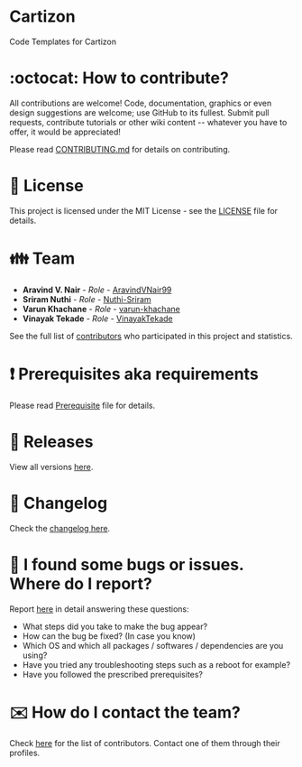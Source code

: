 # Cartizon

Code Templates for Cartizon

# :octocat: How to contribute?

All contributions are welcome! Code, documentation, graphics or even design suggestions are welcome; use GitHub to its fullest. Submit pull requests, contribute tutorials or other wiki content -- whatever you have to offer, it would be appreciated!

Please read [CONTRIBUTING.md](CONTRIBUTING.md) for details on contributing.

# :scroll: License

This project is licensed under the MIT License - see the [LICENSE](LICENSE) file for details.

# :family: Team

-   **Aravind V. Nair** - _Role_ - [AravindVNair99](https://github.com/AravindVNair99)
-   **Sriram Nuthi** - _Role_ - [Nuthi-Sriram](https://github.com/Nuthi-Sriram)
-   **Varun Khachane** - _Role_ - [varun-khachane](https://github.com/varun-khachane)
-   **Vinayak Tekade** - _Role_ - [VinayakTekade](https://github.com/VinayakTekade)

See the full list of [contributors](https://github.com/Cartizon/Templates/graphs/contributors) who participated in this project and statistics.

# :heavy_exclamation_mark: Prerequisites aka requirements

Please read [Prerequisite](Prerequisite.md) file for details.

# :bookmark: Releases

View all versions [here](https://github.com/Cartizon/Templates/releases).

# :scroll: Changelog

Check the [changelog here](https://github.com/Cartizon/Templates/commits/master).

# :memo: I found some bugs or issues. Where do I report?

Report [here](https://github.com/Cartizon/Templates/issues/new/choose) in detail answering these questions:

-   What steps did you take to make the bug appear?
-   How can the bug be fixed? (In case you know)
-   Which OS and which all packages / softwares / dependencies are you using?
-   Have you tried any troubleshooting steps such as a reboot for example?
-   Have you followed the prescribed prerequisites?

# :envelope: How do I contact the team?

Check [here](https://github.com/Cartizon/Templates/graphs/contributors) for the list of contributors. Contact one of them through their profiles.
